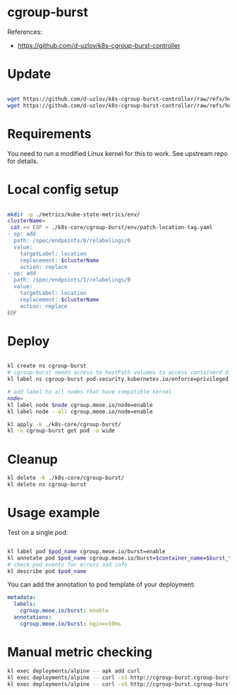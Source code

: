 
# cgroup-burst

References:
- https://github.com/d-uzlov/k8s-cgroup-burst-controller

# Update

```bash

wget https://github.com/d-uzlov/k8s-cgroup-burst-controller/raw/refs/heads/main/deployment/daemonset.yaml -O k8s-core/cgroup-burst/daemonset.yaml
wget https://github.com/d-uzlov/k8s-cgroup-burst-controller/raw/refs/heads/main/deployment/rbac.yaml -O k8s-core/cgroup-burst/rbac.yaml

```

# Requirements

You need to run a modified Linux kernel for this to work.
See upstream repo for details.

# Local config setup

```bash

mkdir -p ./metrics/kube-state-metrics/env/
clusterName=
 cat << EOF > ./k8s-core/cgroup-burst/env/patch-location-tag.yaml
- op: add
  path: /spec/endpoints/0/relabelings/0
  value:
    targetLabel: location
    replacement: $clusterName
    action: replace
- op: add
  path: /spec/endpoints/1/relabelings/0
  value:
    targetLabel: location
    replacement: $clusterName
    action: replace
EOF

```

# Deploy

```bash

kl create ns cgroup-burst
# cgroup-burst needs access to hostPath volumes to access containerd directly
kl label ns cgroup-burst pod-security.kubernetes.io/enforce=privileged

# add label to all nodes that have compatible kernel
node=
kl label node $node cgroup.meoe.io/node=enable
kl label node --all cgroup.meoe.io/node=enable

kl apply -k ./k8s-core/cgroup-burst/
kl -n cgroup-burst get pod -o wide

```

# Cleanup

```bash
kl delete -k ./k8s-core/cgroup-burst/
kl delete ns cgroup-burst
```

# Usage example

Test on a single pod:

```bash

kl label pod $pod_name cgroup.meoe.io/burst=enable
kl annotate pod $pod_name cgroup.meoe.io/burst=$container_name=$burst_time
# check pod events for errors and info
kl describe pod $pod_name

```

You can add the annotation to pod template of your deployment:

```yaml
metadata:
  labels:
    cgroup.meoe.io/burst: enable
  annotations:
    cgroup.meoe.io/burst: nginx=10ms
```

# Manual metric checking

```bash
kl exec deployments/alpine -- apk add curl
kl exec deployments/alpine -- curl -sS http://cgroup-burst.cgroup-burst:2112/metrics > ./cgroup-burst-own-metrics.log
kl exec deployments/alpine -- curl -sS http://cgroup-burst.cgroup-burst:2112/container_metrics > ./cgroup-burst-metrics.log
```
